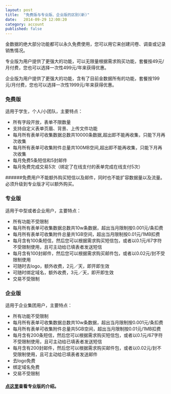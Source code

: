 ```yaml
---
layout: post
title:  "免费版与专业版、企业版的区别(新)"
date:   2014-09-29 12:00:20
category: account
published: false
---
```


金数据的绝大部分功能都可以永久免费使用，您可以用它来创建问卷、调查或记录销售情况。

专业版为用户提供了更强大的功能，可以无限量根据需求购买功能，套餐按49元/月付费，您也可以选择一次性499元/年来获得优惠。

企业版为用户提供了更强大的功能，含有了目前金数据所有的功能，套餐按199元/月付费，您也可以选择一次性1999元/年来获得优惠。


### 免费版

 适用于学生，个人/小团队，主要特点：

* 所有字段开放，表单不限数量
* 支持自定义表单页眉、背景、上传文件功能
* 每月所有表单可收集数据总数共10000条数据,超出即不能再收集，只能下月再次收集
* 每月所有表单可收集附件总量共100MB空间,超出即不能再收集，只能下月再次收集
* 每月免费5条短信和5封邮件
* 每月免费完成交易5次（绑定了在线支付的表单完成在线支付5次）

######免费用户不能额外购买短信以及邮件，同时也不能扩容数据量以及流量。必须升级到专业版才可以额外购买。

### 专业版

 适用于中型或者企业用户，主要特点：

* 所有功能不受限制
* 每月所有表单可收集数据总数共10w条数据，超出当月限制按0.001元/条扣费
* 每月所有表单可收集附件总量共1GB空间，超出当月限制按0.01元/1MB扣费
* 每月含有100条短信，然后您可以根据需求购买短信包，或者以0.1元/67字符不受限制使用，且可主动给已填表者发送短信
* 每月含有100封邮件，然后您可以根据需求购买邮件包，或者以0.02元/封不受限制使用
* 可随时去logo，额外收费，2元／天，即开即生效
* 可随时绑定域名，额外收费，3元／天，即开即生效
* 交易不受限制

### 企业版

 适用于企业集团用户，主要特点：

* 所有功能不受限制
* 每月所有表单可收集数据总数共10w条数据，超出当月限制按0.001元/条扣费
* 每月所有表单可收集附件总量共5GB空间，超出当月限制按0.01元/1MB扣费
* 每月含有200条短信，然后您可以根据需求购买短信包，或者以0.1元/67字符不受限制使用，且可主动给已填表者发送短信
* 每月含有200封邮件，然后您可以根据需求购买邮件包，或者以0.02元/封不受限制使用，且可主动给已填表者发送邮件
* 去logo免费
* 绑定域名免费
* 交易不受限制


#### [点这里](https://jinshuju.net/pro)查看专业版的介绍。
